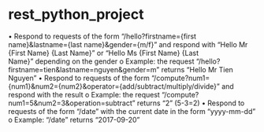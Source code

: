 # rest_python_project

•	Respond to requests of the form “/hello?firstname={first name}&lastname={last name}&gender={m/f}” and respond with “Hello Mr {First Name} {Last Name}” or “Hello Ms {First Name} {Last Name}” depending on the gender
o	Example: the request “/hello?firstname=tien&lastname=nguyen&gender=m” returns “Hello Mr Tien Nguyen”
•	Respond to requests of the form “/compute?num1={num1}&num2={num2}&operator={add/subtract/multiply/divide}” and respond with the result
o	Example: the request “/compute?num1=5&num2=3&operation=subtract” returns “2” (5-3=2)
•	Respond to requests of the form “/date” with the current date in the form “yyyy-mm-dd”
o	Example: “/date” returns “2017-09-20”
